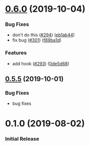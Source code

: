 # [0.6.0](https://example.com/v0.5.5...v0.6.0) (2019-10-04)

### Bug Fixes

* don't do this ([#294](https://example.com)) ([eb1ab44](https://example.com))
* fix bug ([#301](https://example.com)) ([f89ba1d](https://example.com))

### Features

* add hook ([#293](https://example.com)) ([0de5d68](https://example.com))

## [0.5.5](https://example.com) (2019-10-01)


### Bug Fixes

- bug fixes


# 0.1.0 (2019-08-02)

### Initial Release
